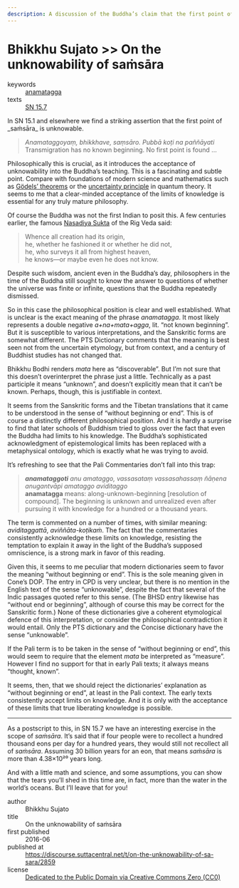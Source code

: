```yaml
---
description: A discussion of the Buddha’s claim that the first point of transmigration existence is not knowable. 
---
```


# Bhikkhu Sujato >> On the unknowability of saṁsāra

<dl class='metadata'>
<dt id='keywords'>keywords</dt>
	<dd property='dc:subject'>
		<a  target='_blank' rel='noopener' href='https://suttacentral.net/define/anamatagga'>anamatagga</a>
	</dd>
<dt id='uid_sutta'>texts</dt>
	<dd property='dc:identifier'>
		<a  target='_blank' rel='noopener' href='https://suttacentral.net/sn15.7'>SN 15.7</a>
	</dd>
</dl>
 In SN 15.1 and elsewhere we find a striking assertion that the first point of _saṁsāra_ is unknowable. 

>*Anamataggoyaṃ, bhikkhave, saṃsāro. Pubbā koṭi na paññāyati*  
>Transmigration has no known beginning. No first point is found …  

Philosophically this is crucial, as it introduces the acceptance of unknowability into the Buddha’s teaching. This is a fascinating and subtle point. Compare with foundations of modern science and mathematics such as [Gödels’ theorems](https://en.m.wikipedia.org/wiki/G%C3%B6del%27s_incompleteness_theorems) or the [uncertainty principle](https://en.m.wikipedia.org/wiki/Uncertainty_principle) in quantum theory. It seems to me that a clear-minded acceptance of the limits of knowledge is essential for any truly mature philosophy.

Of course the Buddha was not the first Indian to posit this. A few centuries earlier, the famous [Nasadiya Sukta](https://en.m.wikipedia.org/wiki/Nasadiya_Sukta) of the Rig Veda said:

>Whence all creation had its origin,  
>he, whether he fashioned it or whether he did not,  
>he, who surveys it all from highest heaven,  
>he knows—or maybe even he does not know.  

Despite such wisdom, ancient even in the Buddha’s day, philosophers in the time of the Buddha still sought to know the answer to questions of whether the universe was finite or infinite, questions that the Buddha repeatedly dismissed.

So in this case the philosophical position is clear and well established. What is unclear is the exact meaning of the phrase *anamatagga*. It most likely represents a double negative *a+na+mata+agga*, lit. “not known beginning”. But it is susceptible to various interpretations, and the Sanskritic forms are somewhat different. The PTS Dictionary comments that the meaning is best seen not from the uncertain etymology, but from context, and a century of Buddhist studies has not changed that.

Bhikkhu Bodhi renders *mata* here as “discoverable”. But I’m not sure that this doesn’t overinterpret the phrase just a little. Technically as a past participle it means “unknown”, and doesn’t explicitly mean that it can’t be known. Perhaps, though, this is justifiable in context.

It seems from the Sanskritic forms and the Tibetan translations that it came to be understood in the sense of “without beginning or end”. This is of course a distinctly different philosophical position. And it is hardly a surprise to find that later schools of Buddhism tried to gloss over the fact that even the Buddha had limits to his knowledge. The Buddha’s sophisticated acknowledgment of epistemological limits has been replaced with a metaphysical ontology, which is exactly what he was trying to avoid.

It’s refreshing to see that the Pali Commentaries don’t fall into this trap:

>***anamataggoti** anu amataggo, vassasataṃ vassasahassaṃ ñāṇena anugantvāpi amataggo aviditaggo*  
>**anamatagga** means: along-unknown-beginning [resolution of compound].  The beginning is unknown and unrealized even after pursuing it with knowledge for a hundred or a thousand years.  

The term is commented on a number of times, with similar meaning: *aviditaggattā*, *aviññāta-koṭikaṁ*. The fact that the commentaries consistently acknowledge these limits on knowledge, resisting the temptation to explain it away in the light of the Buddha’s supposed omniscience, is a strong mark in favor of this reading.

Given this, it seems to me peculiar that modern dictionaries seem to favor the meaning “without beginning or end”. This is the sole meaning given in Cone’s DOP. The entry in CPD is very unclear, but there is no mention in the English text of the sense “unknowable”, despite the fact that several of the Indic passages quoted refer to this sense. (The BHSD entry likewise has “without end or beginning”, although of course this may be correct for the Sanskritic form.) None of these dictionaries give a coherent etymological defence of this interpretation, or consider the philosophical contradiction it would entail. Only the PTS dictionary and the Concise dictionary have the sense “unknowable”. 

If the Pali term is to be taken in the sense of “without beginning or end”, this would seem to require that the element *mata* be interpreted as “measure”. However I find no support for that in early Pali texts; it always means “thought, known”.

It seems, then, that we should reject the dictionaries’ explanation as “without beginning or end”, at least in the Pali context. The early texts consistently accept limits on knowledge. And it is only with the acceptance of these limits that true liberating knowledge is possible.

***

As a postscript to this, in SN 15.7 we have an interesting exercise in the scope of _saṁsāra_. It’s said that if four people were to recollect a hundred thousand eons per day for a hundred years, they would still not recollect all of _saṁsāra_. Assuming 30 billion years for an eon, that means _saṁsāra_ is more than 4.38×10²⁰ years long. 

And with a little math and science, and some assumptions, you can show that the tears you’ll shed in this time are, in fact, more than the water in the world’s oceans. But I’ll leave that for you!

<footer>
<dl class='metadata'>
<dt id='author'>author</dt>
	<dd property='dc:creator'>Bhikkhu Sujato</dd>
<dt id='title'>title</dt>
	<dd property='dc:title'>On the unknowability of saṁsāra</dd>
<dt id='first_published_date'>first published</dt>
	<dd property='dc:date'>2016-06</dd>
<dt id='first_published_url'>published at</dt>
<dd property='dc:source'>
		<a  target='_blank' rel='noopener' href='https://discourse.suttacentral.net/t/on-the-unknowability-of-sa-sara/2859'>https://discourse.suttacentral.net/t/on-the-unknowability-of-sa-sara/2859</a>
</dd>
	<dt id='license'>license</dt>
	<dd property='dc:rights'>
		<a  target='_blank' rel='noopener' href='https://creativecommons.org/publicdomain/zero/1.0/legalcode'>Dedicated to the Public Domain via Creative Commons Zero (CC0)</a>
	</dd>
</dl>
</footer>